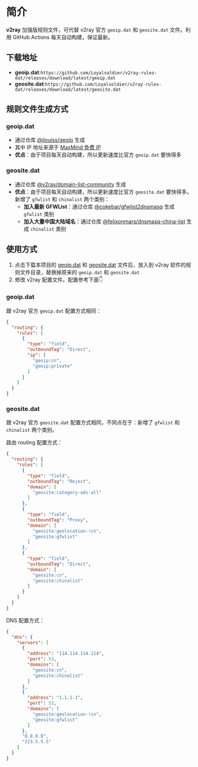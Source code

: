 # 简介

**v2ray** 加强版规则文件，可代替 v2ray 官方 `geoip.dat` 和 `geosite.dat` 文件。利用 GitHub Actions 每天自动构建，保证最新。

## 下载地址

- **geoip.dat**:`https://github.com/Loyalsoldier/v2ray-rules-dat/releases/download/latest/geoip.dat`
- **geosite.dat**:`https://github.com/Loyalsoldier/v2ray-rules-dat/releases/download/latest/geosite.dat`

## 规则文件生成方式

### geoip.dat

- 通过仓库 [@ilouiss/geoip](https://github.com/ilouiss/geoip) 生成
- 其中 IP 地址来源于 [MaxMind 免费 IP](https://dev.maxmind.com/geoip/geoip2/geolite2/)
- **优点**：由于项目每天自动构建，所以更新速度比官方 `geoip.dat` 要快得多

### geosite.dat

- 通过仓库 [@v2ray/domain-list-community](https://github.com/v2ray/domain-list-community) 生成
- **优点**：由于项目每天自动构建，所以更新速度比官方 `geosite.dat` 要快得多。新增了 `gfwlist` 和 `chinalist` 两个类别：
  - **加入最新 GFWList**：通过仓库 [@cokebar/gfwlist2dnsmasq](https://github.com/cokebar/gfwlist2dnsmasq) 生成 `gfwlist` 类别
  - **加入大量中国大陆域名**：通过仓库 [@felixonmars/dnsmasq-china-list](https://github.com/felixonmars/dnsmasq-china-list) 生成 `chinalist` 类别

## 使用方式

1. 点击下载本项目的 [geoip.dat](https://github.com/Loyalsoldier/v2ray-rules-dat/releases/download/latest/geoip.dat) 和 [geosite.dat](https://github.com/Loyalsoldier/v2ray-rules-dat/releases/download/latest/geosite.dat) 文件后，放入到 v2ray 软件的规则文件目录，替换掉原来的 `geoip.dat` 和 `geosite.dat`
2. 修改 v2ray 配置文件。配置参考下面👇

### geoip.dat

跟 v2ray 官方 `geoip.dat` 配置方式相同：

```json
{
  "routing": {
    "rules": [
      {
        "type": "field",
        "outboundTag": "Direct",
        "ip": [
          "geoip:cn",
          "geoip:private"
        ]
      }
    ]
  }
}
```

### geosite.dat

跟 v2ray 官方 `geosite.dat` 配置方式相同，不同点在于：新增了 `gfwlist` 和 `chinalist` 两个类别。

路由 routing 配置方式：

```json
{
  "routing": {
    "rules": [
      {
        "type": "field",
        "outboundTag": "Reject",
        "domain": [
          "geosite:category-ads-all"
        ]
      },
      {
        "type": "field",
        "outboundTag": "Proxy",
        "domain": [
          "geosite:geolocation-!cn",
          "geosite:gfwlist"
        ]
      },
      {
        "type": "field",
        "outboundTag": "Direct",
        "domain": [
          "geosite:cn",
          "geosite:chinalist"
        ]
      }
    ]
  }
}
```

DNS 配置方式：

```json
{
  "dns": {
    "servers": [
      {
        "address": "114.114.114.114",
        "port": 53,
        "domains": [
          "geosite:cn",
          "geosite:chinalist"
        ]
      },
      {
        "address": "1.1.1.1",
        "port": 53,
        "domains": [
          "geosite:geolocation-!cn",
          "geosite:gfwlist"
        ]
      },
      "8.8.8.8",
      "223.5.5.5"
    ]
  }
}
```
